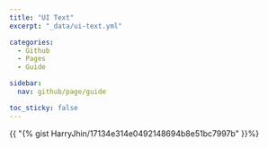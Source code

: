 ```yaml
---
title: "UI Text"
excerpt: "_data/ui-text.yml"

categories:
  - Github
  - Pages
  - Guide

sidebar:
  nav: github/page/guide

toc_sticky: false
---
```


{{ "{% gist HarryJhin/17134e314e0492148694b8e51bc7997b" }}%}
